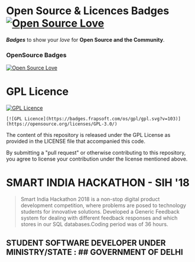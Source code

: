 # Open Source & Licences Badges [![Open Source Love](https://badges.frapsoft.com/os/v1/open-source.png?v=103)](https://github.com/ellerbrock/open-source-badges/)

***Badges*** to show your *love* for **Open Source and the Community**.

### OpenSource Badges

[![Open Source Love](https://badges.frapsoft.com/os/v1/open-source.png?v=103)](https://github.com/ellerbrock/open-source-badges/)  

# GPL Licence

[![GPL Licence](https://badges.frapsoft.com/os/gpl/gpl.svg?v=103)](https://opensource.org/licenses/GPL-3.0/)

```
[![GPL Licence](https://badges.frapsoft.com/os/gpl/gpl.svg?v=103)](https://opensource.org/licenses/GPL-3.0/)
```

The content of this repository is released under the GPL License as provided in the LICENSE file that accompanied this code.

By submitting a "pull request" or otherwise contributing to this repository, you agree to license your contribution under the license mentioned above.

# SMART INDIA HACKATHON - SIH '18

 > Smart India Hackathon 2018 is a non-stop digital product development competition, where problems are posed to technology students for innovative solutions. Developed a Generic Feedback system for dealing with different feedback responses and which stores in our SQL databases.Coding period was of 36 hours.

## STUDENT SOFTWARE DEVELOPER UNDER MINISTRY/STATE : ## GOVERNMENT OF DELHI
